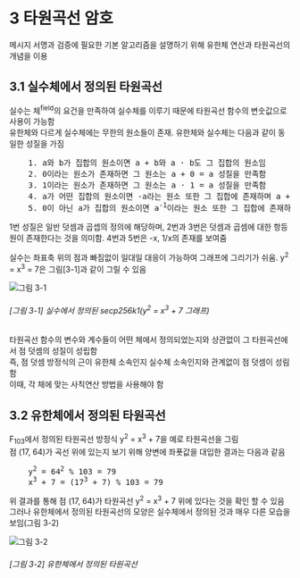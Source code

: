 # 3 타원곡선 암호
메시지 서명과 검증에 필요한 기본 알고리즘을 설명하기 위해 유한체 연산과 타원곡선의 개념을 이용

## 3.1 실수체에서 정의된 타원곡선
실수는 체<sup>field</sup>의 요건을 만족하여 실수체를 이루기 때문에 타원곡선 함수의 변숫값으로 사용이 가능함  
유한체와 다르게 실수체에는 무한의 원소들이 존재. 유한체와 실수체는 다음과 같이 동일한 성질을 가짐  

<pre>
    1. a와 b가 집합의 원소이면 a + b와 a · b도 그 집합의 원소임
    2. 0이라는 원소가 존재하면 그 원소는 a + 0 = a 성질을 만족함
    3. 1이라는 원소가 존재하면 그 원소는 a · 1 = a 성질을 만족함
    4. a가 어떤 집합의 원소이면 -a라는 원소 또한 그 집합에 존재하며 a + (-a) = 0 성질을 만족함
    5. 0이 아닌 a가 집합의 원소이면 a<sup>-1</sup>이라는 원소 또한 그 집합에 존재하며 그 원소는 a · a<sup>-1</sup> = 1 성질을 만족함
</pre>

1번 성질은 일반 덧셈과 곱셉의 정의에 해당하며, 2번과 3번은 덧셈과 곱셈에 대한 항등원이 존재한다는 것을 의미함. 4번과 5번은 -x, 1/x의 존재를 보여줌  
  
실수는 좌표축 위의 점과 빠짐없이 일대일 대응이 가능하여 그래프에 그리기가 쉬움. y<sup>2</sup> = x<sup>3</sup> = 7은 그림[3-1]과 같이 그릴 수 있음
  
![그림 3-1](./그림/그림3-1.png)  
###### [그림 3-1] 실수에서 정의된 secp256k1(y<sup>2</sup> = x<sup>3</sup> + 7 그래프)  
  
타원곡선 함수의 변수와 계수들이 어떤 체에서 정의되었는지와 상관없이 그 타원곡선에서 점 덧셈의 성질이 성립함  
즉, 점 덧셈 방정식의 근이 유한체 소속인지 실수체 소속인지와 관계없이 점 덧셈이 성림함  
이때, 각 체에 맞는 사칙연산 방법을 사용해야 함  
  
## 3.2 유한체에서 정의된 타원곡선
F<sub>103</sub>에서 정의된 타원곡선 방정식 y<sup>2</sup> = x<sup>3</sup> + 7을 예로 타원곡선을 그림  
점 (17, 64)가 곡선 위에 있는지 보기 위해 양변에 좌푯값을 대입한 결과는 다음과 같음  
  
<pre>
    y<sup>2</sup> = 64<sup>2</sup> % 103 = 79
    x<sup>3</sup> + 7 = (17<sup>3</sup> + 7) % 103 = 79
</pre>
  
위 결과를 통해 점 (17, 64)가 타원곡선 y<sup>2</sup> = x<sup>3</sup> + 7 위에 있다는 것을 확인 할 수 있음  
그러나 유한체에서 정의된 타원곡선의 모양은 실수체에서 정의된 것과 매우 다른 모습을 보임(그림 3-2)  
  
![그림 3-2](./그림/그림3-2.png)  
###### [그림 3-2] 유한체에서 정의된 타원곡선



